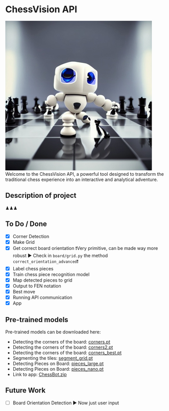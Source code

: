 # ChessVision API 
![Logo](images/ChessVisionLogo.png)
Welcome to the ChessVision API, a powerful tool designed to transform the traditional chess experience into an interactive and analytical adventure.

## Description of project
♟♟♟

## To Do / Done
 - [x] Corner Detection
 - [x] Make Grid
 - [x] Get correct board orientation ❗Very primitive, can be made way more robust ► Check in `board/grid.py` the method `correct_orientation_advanced`❗
 - [X] Label chess pieces
 - [X] Train chess piece recognition model
 - [X] Map detected pieces to grid
 - [X] Output to FEN notation
 - [X] Best move
 - [X] Running API communication 
 - [X] App

## Pre-trained models
Pre-trained models can be downloaded here:
* Detecting the corners of the board: [corners.pt](https://1drv.ms/u/s!AtF_ruDO-AX-jhIXY82GK4tqbrni?e=OY8b9s)
* Detecting the corners of the board: [corners2.pt](https://1drv.ms/u/s!AtF_ruDO-AX-kUTz1-GwVH9S7PBd?e=z4Oar3)
* Detecting the corners of the board: [corners_best.pt](https://1drv.ms/u/s!AtF_ruDO-AX-kUTz1-GwVH9S7PBd?e=z4Oar3)
* Segmenting the tiles: [segment_grid.pt](https://1drv.ms/u/s!AtF_ruDO-AX-jiA2mkErqoB3VrHU?e=rlrAb1)
* Detecting Pieces on Board: [pieces_large.pt](https://1drv.ms/u/s!AtF_ruDO-AX-kUPtnTvaNnW-0rdN?e=6rK2Qc)
* Detecting Pieces on Board: [pieces_nano.pt](https://1drv.ms/u/s!AtF_ruDO-AX-kUYP2Mp7a614Jh5J?e=Dv3fJ0)
* Link to app: [ChessBot.zip](https://1drv.ms/u/s!AtF_ruDO-AX-kUiOVJsi6ivtiKqd?e=LOjFOB)


## Future Work
- [ ] Board Orientation Detection ► Now just user input 

